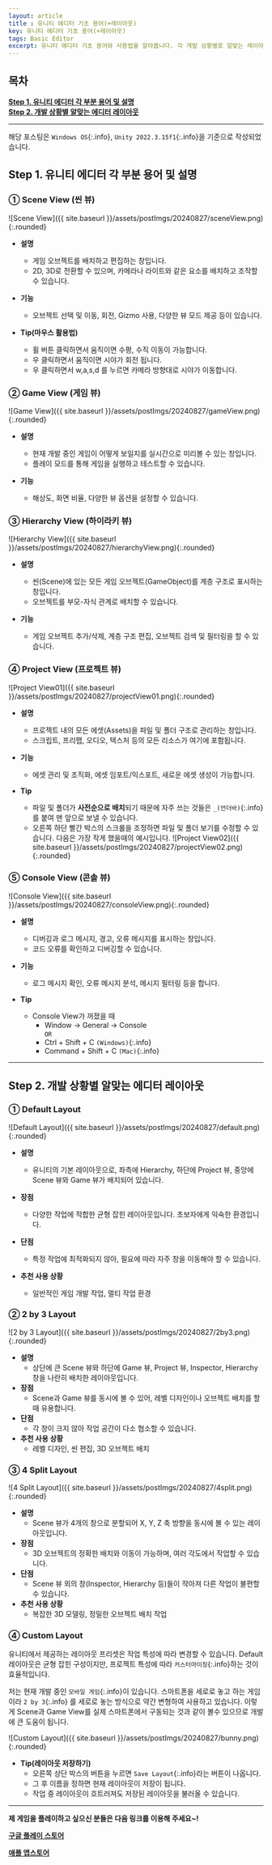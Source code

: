 ```yaml
---
layout: article 
title : 유니티 에디터 기초 용어(+레이아웃)
key: 유니티 에디터 기초 용어(+레이아웃)
tags: Basic Editor
excerpt: 유니티 에디터 기초 용어와 사용법을 알아봅니다. 각 개발 상황별로 알맞는 레이아웃을 선택합니다.
---
```


## 목차
**[Step 1. 유니티 에디터 각 부분 용어 및 설명](#step-1-유니티-에디터-각-부분-용어-및-설명)**<br/>
**[Step 2. 개발 상황별 알맞는 에디터 레이아웃](#step-2-개발-상황별-알맞는-에디터-레이아웃)**<br/>

---
해당 포스팅은 `Windows OS`{:.info}, `Unity 2022.3.15f1`{:.info}을 기준으로 작성되었습니다.

## Step 1. 유니티 에디터 각 부분 용어 및 설명 
### ① Scene View (씬 뷰)
![Scene View]({{ site.baseurl }}/assets/postImgs/20240827/sceneView.png){:.rounded}

- **설명**      
    - 게임 오브젝트를 배치하고 편집하는 창입니다. 
    - 2D, 3D로 전환할 수 있으며, 카메라나 라이트와 같은 요소를 배치하고 조작할 수 있습니다.             

- **기능**      
    - 오브젝트 선택 및 이동, 회전, Gizmo 사용, 다양한 뷰 모드 제공 등이 있습니다.   
    
- **Tip(마우스 활용법)**
    - 휠 버튼 클릭하면서 움직이면 수평, 수직 이동이 가능합니다.
    - 우 클릭하면서 움직이면 시야가 회전 됩니다.
    - 우 클릭하면서 w,a,s,d 를 누르면 카메라 방향대로 시야가 이동합니다.

### ② Game View (게임 뷰)
![Game View]({{ site.baseurl }}/assets/postImgs/20240827/gameView.png){:.rounded}

- **설명**
    - 현재 개발 중인 게임이 어떻게 보일지를 실시간으로 미리볼 수 있는 창입니다.
    - 플레이 모드를 통해 게임을 실행하고 테스트할 수 있습니다.

- **기능** 
    - 해상도, 화면 비율, 다양한 뷰 옵션을 설정할 수 있습니다.

### ③ Hierarchy View (하이라키 뷰)
![Hierarchy View]({{ site.baseurl }}/assets/postImgs/20240827/hierarchyView.png){:.rounded}

- **설명**
    - 씬(Scene)에 있는 모든 게임 오브젝트(GameObject)를 계층 구조로 표시하는 창입니다. 
    - 오브젝트를 부모-자식 관계로 배치할 수 있습니다.

- **기능** 
    - 게임 오브젝트 추가/삭제, 계층 구조 편집, 오브젝트 검색 및 필터링을 할 수 있습니다.

### ④ Project View (프로젝트 뷰)
![Project View01]({{ site.baseurl }}/assets/postImgs/20240827/projectView01.png){:.rounded}

- **설명**
    - 프로젝트 내의 모든 에셋(Assets)을 파일 및 폴더 구조로 관리하는 창입니다.
    - 스크립트, 프리팹, 오디오, 텍스처 등의 모든 리소스가 여기에 포함됩니다.

- **기능**
    - 에셋 관리 및 조직화, 에셋 임포트/익스포트, 새로운 에셋 생성이 가능합니다.

- **Tip**
    - 파일 및 폴더가 **사전순으로 배치**되기 때문에 자주 쓰는 것들은 `_(언더바)`{:.info}를 붙여 맨 앞으로 보낼 수 있습니다.
    - 오른쪽 하단 빨간 박스의 스크롤을 조정하면 파일 및 폴더 보기를 수정할 수 있습니다. 다음은 가장 작게 했을때의 예시입니다.
    ![Project View02]({{ site.baseurl }}/assets/postImgs/20240827/projectView02.png){:.rounded}

### ⑤ Console View (콘솔 뷰)
![Console View]({{ site.baseurl }}/assets/postImgs/20240827/consoleView.png){:.rounded}

- **설명** 
    - 디버깅과 로그 메시지, 경고, 오류 메시지를 표시하는 창입니다. 
    - 코드 오류를 확인하고 디버깅할 수 있습니다.

- **기능** 
    - 로그 메시지 확인, 오류 메시지 분석, 메시지 필터링 등을 합니다.

- **Tip**
    - Console View가 꺼졌을 때
        - Window -> General -> Console      
        `OR`
        - Ctrl + Shift + C `(Windows)`{:.info}
        - Command + Shift + C `(Mac)`{:.info}

---
## Step 2. 개발 상황별 알맞는 에디터 레이아웃 

### ① Default Layout    
![Default Layout]({{ site.baseurl }}/assets/postImgs/20240827/default.png){:.rounded}

- **설명** 
    - 유니티의 기본 레이아웃으로, 좌측에 Hierarchy, 하단에 Project 뷰, 중앙에 Scene 뷰와 Game 뷰가 배치되어 있습니다.

- **장점**
    - 다양한 작업에 적합한 균형 잡힌 레이아웃입니다. 초보자에게 익숙한 환경입니다.
- **단점**
    - 특정 작업에 최적화되지 않아, 필요에 따라 자주 창을 이동해야 할 수 있습니다.
- **추천 사용 상황**
    - 일반적인 게임 개발 작업, 멀티 작업 환경

### ② 2 by 3 Layout      
![2 by 3 Layout]({{ site.baseurl }}/assets/postImgs/20240827/2by3.png){:.rounded}

- **설명**
    - 상단에 큰 Scene 뷰와 하단에 Game 뷰, Project 뷰, Inspector, Hierarchy 창을 나란히 배치한 레이아웃입니다.
- **장점**
    - Scene과 Game 뷰를 동시에 볼 수 있어, 레벨 디자인이나 오브젝트 배치를 할 때 유용합니다.
- **단점**
    - 각 창이 크지 않아 작업 공간이 다소 협소할 수 있습니다.
- **추천 사용 상황**
    - 레벨 디자인, 씬 편집, 3D 오브젝트 배치

### ③ 4 Split Layout    
![4 Split Layout]({{ site.baseurl }}/assets/postImgs/20240827/4split.png){:.rounded}

- **설명**
    - Scene 뷰가 4개의 창으로 분할되어 X, Y, Z 축 방향을 동시에 볼 수 있는 레이아웃입니다.
- **장점**
    - 3D 오브젝트의 정확한 배치와 이동이 가능하며, 여러 각도에서 작업할 수 있습니다.
- **단점**
    - Scene 뷰 외의 창(Inspector, Hierarchy 등)들이 작아져 다른 작업이 불편할 수 있습니다.
- **추천 사용 상황**
    - 복잡한 3D 모델링, 정밀한 오브젝트 배치 작업

### ④ Custom Layout    

유니티에서 제공하는 레이아웃 프리셋은 작업 특성에 따라 변경할 수 있습니다. 
Default 레이아웃은 균형 잡힌 구성이지만, 프로젝트 특성에 따라 `커스터마이징`{:.info}하는 것이 효율적입니다.

저는 현재 개발 중인 `모바일 게임`{:.info}이 있습니다. 
스마트폰을 세로로 놓고 하는 게임이라 `2 by 3`{:.info} 를 세로로 놓는 방식으로 약간 변형하여 사용하고 있습니다.
이렇게 Scene과 Game View를 실제 스마트폰에서 구동되는 것과 같이 볼수 있으므로 개발에 큰 도움이 됩니다.

![Custom Layout]({{ site.baseurl }}/assets/postImgs/20240827/bunny.png){:.rounded}

- **Tip(레이아웃 저장하기)**
    - 오른쪽 상단 박스의 버튼을 누르면 `Save Layout`{:.info}라는 버튼이 나옵니다.
    - 그 후 이름을 정하면 현재 레이아웃이 저장이 됩니다.
    - 작업 중 레이아웃이 흐트러져도 저장된 레이아웃을 불러올 수 있습니다. 

---
**제 게임을 플레이하고 싶으신 분들은 다음 링크를 이용해 주세요~!**

[**구글 플레이 스토어**](https://play.google.com/store/apps/details?id=com.ccGrape.BunnyBunny)

[**애플 앱스토어**](https://apps.apple.com/kr/app/bunnybunny-io/id6504274647?platform=iphone)